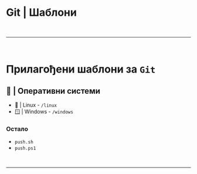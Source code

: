 # Git | Шаблони

<br>

---

<br>

# Прилагођени шаблони за **`Git`**

## 📂 | Оперативни системи

- 🐧 | Linux - `/linux`
- 🪟 | Windows - `/windows`

### Остало

- `push.sh`
- `push.ps1`

<br>

---
